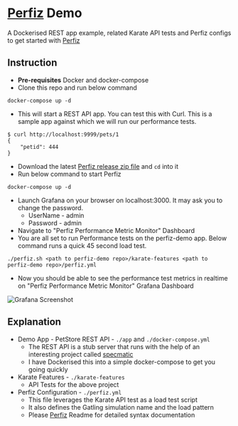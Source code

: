 # [Perfiz](https://github.com/znsio/perfiz) Demo

A Dockerised REST app example, related Karate API tests and Perfiz configs to get started with [Perfiz](https://github.com/znsio/perfiz)

## Instruction
* **Pre-requisites** Docker and docker-compose
* Clone this repo and run below command
```shell script
docker-compose up -d
```
* This will start a REST API app. You can test this with Curl. This is a sample app against which we will run our performance tests.
```shell script
$ curl http://localhost:9999/pets/1
{
    "petid": 444
}
```
* Download the latest [Perfiz release zip file](https://github.com/znsio/perfiz/releases) and ```cd``` into it
* Run below command to start Perfiz
```shell script
docker-compose up -d
```
* Launch Grafana on your browser on localhost:3000. It may ask you to change the password.
  * UserName - admin
  * Password - admin
* Navigate to "Perfiz Performance Metric Monitor" Dashboard
* You are all set to run Performance tests on the perfiz-demo app. Below command runs a quick 45 second load test.
```shell script
./perfiz.sh <path to perfiz-demo repo>/karate-features <path to perfiz-demo repo>/perfiz.yml
```
* Now you should be able to see the performance test metrics in realtime on "Perfiz Performance Metric Monitor" Grafana Dashboard

![Grafana Screenshot](https://github.com/znsio/perfiz-demo/blob/main/assets/grafana-test.png)

## Explanation

* Demo App - PetStore REST API - ```./app``` and ```./docker-compose.yml```
  * The REST API is a stub server that runs with the help of an interesting project called [specmatic](https://github.com/znsio/specmatic)
  * I have Dockerised this into a simple docker-compose to get you going quickly
* Karate Features - ```./karate-features```
  * API Tests for the above project
* Perfiz Configuration - ```./perfiz.yml```
  * This file leverages the Karate API test as a load test script
  * It also defines the Gatling simulation name and the load pattern
  * Please [Perfiz](https://github.com/znsio/perfiz) Readme for detailed syntax documentation
